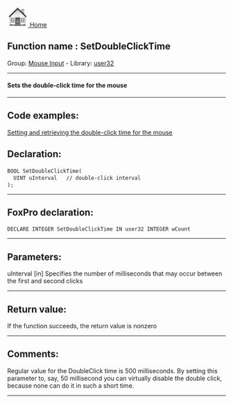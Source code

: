 [<img src="../../images/home.png"> Home ](https://github.com/VFPX/Win32API)  

## Function name : SetDoubleClickTime
Group: [Mouse Input](../../functions_group.md#Mouse_Input)  -  Library: [user32](../../Libraries.md#user32)  
***  


#### Sets the double-click time for the mouse
***  


## Code examples:
[Setting and retrieving the double-click time for the mouse](../../samples/sample_054.md)  

## Declaration:
```foxpro  
BOOL SetDoubleClickTime(
  UINT uInterval   // double-click interval
);  
```  
***  


## FoxPro declaration:
```foxpro  
DECLARE INTEGER SetDoubleClickTime IN user32 INTEGER wCount  
```  
***  


## Parameters:
uInterval 
[in] Specifies the number of milliseconds that may occur between the first and second clicks  
***  


## Return value:
If the function succeeds, the return value is nonzero  
***  


## Comments:
Regular value for the DoubleClick time is 500 milliseconds. By setting this parameter to, say, 50 millisecond you can virtually disable the double click, because none can do it in such a short time.  
  
***  

